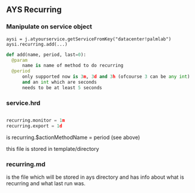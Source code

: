 ## AYS Recurring

### Manipulate on service object

```
aysi = j.atyourservice.getServiceFromKey("datacenter!palmlab")
aysi.recurring.add(...)
```

```python
def add(name, period, last=0):
  @param 
      name is name of method to do recurring
  @period  
      only supported now is 3m, 3d and 3h (ofcourse 3 can be any int)
      and an int which are seconds
      needs to be at least 5 seconds
```

### service.hrd

```python

recurring.monitor = 1m
recurring.export = 1d
```

is recurring.$actionMethodName = period (see above)

this file is stored in template/directory

### recurring.md

is the file which will be stored in ays directory and has info about what is recurring and what last run was.

